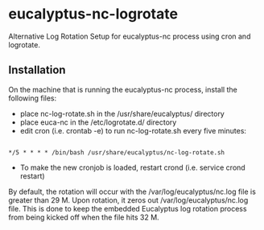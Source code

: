 eucalyptus-nc-logrotate
=======================

Alternative Log Rotation Setup for eucalyptus-nc process using cron and logrotate.

## Installation

On the machine that is running the eucalyptus-nc process, install the following files:

* place nc-log-rotate.sh in the /usr/share/eucalyptus/ directory
* place euca-nc in the /etc/logrotate.d/ directory
* edit cron (i.e. crontab -e) to run nc-log-rotate.sh every five minutes:

<code>
*/5 * * * * /bin/bash /usr/share/eucalyptus/nc-log-rotate.sh
</code>

* To make the new cronjob is loaded, restart crond (i.e. service crond restart)

By default, the rotation will occur with the /var/log/eucalyptus/nc.log file is greater than 29 M. Upon rotation, it zeros out /var/log/eucalyptus/nc.log file. This is done to keep the embedded Eucalyptus log rotation process from being kicked off when the file hits 32 M.  
